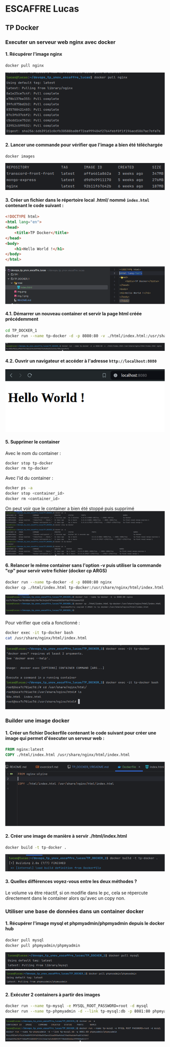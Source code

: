 # ESCAFFRE Lucas

## TP Docker

### Executer un serveur web nginx avec docker

#### 1. Récupérer l'image nginx

```bash
docker pull nginx
```

![img.png](img.png)

#### 2. Lancer une commande pour vérifier que l'image a bien été téléchargée

```bash
docker images
```

![img_1.png](img_1.png)

#### 3. Créer un fichier dans le répertoire local .html/ nommé `index.html` contenant le code suivant :

```html
<!DOCTYPE html>
<html lang="en">
<head>
    <title>TP Docker</title>
</head>
<body>
    <h1>Hello World !</h1>
</body>
</html>
```

![img_2.png](img_2.png)

#### 4.1. Démarrer un nouveau container et servir la page html créée précédemment

```bash
cd TP_DOCKER_1
docker run --name tp-docker -d -p 8080:80 -v ./html/index.html:/usr/share/nginx/html/index.html nginx
```

![img_3.png](img_3.png)

#### 4.2. Ouvrir un navigateur et accéder à l'adresse `http://localhost:8080`

![img_4.png](img_4.png)

#### 5. Supprimer le container

Avec le nom du container :
```bash
docker stop tp-docker
docker rm tp-docker
```

Avec l'id du container :
```bash
docker ps -a
docker stop <container_id>
docker rm <container_id>
```

On peut voir que le container a bien été stoppé puis supprimé
![img_5.png](img_5.png)

#### 6. Relancer le même container sans l'option -v puis utiliser la commande "cp" pour servir votre fichier (docker cp ARGS)

```bash
docker run --name tp-docker -d -p 8080:80 nginx
docker cp ./html/index.html tp-docker:/usr/share/nginx/html/index.html
```

![img_6.png](img_6.png)

Pour vérifier que cela a fonctionné : 
```bash
docker exec -it tp-docker bash
cat /usr/share/nginx/html/index.html
```

![img_7.png](img_7.png)


### Builder une image docker

#### 1. Créer un fichier Dockerfile contenant le code suivant pour créer une image qui permet d'éxecuter un serveur web :

```Dockerfile
FROM nginx:latest
COPY ./html/index.html /usr/share/nginx/html/index.html
```

![img_8.png](img_8.png)

#### 2. Créer une image de manière à servir ./html/index.html

```bash
docker build -t tp-docker .
```

![img_9.png](img_9.png)

#### 3. Quelles différences voyez-vous entre les deux méthodes ?

Le volume va être réactif, si on modifie dans le pc, cela se répercute directement dans le container alors qu'avec un copy non.


### Utiliser une base de données dans un container docker

#### 1. Récupérer l'image mysql et phpmyadmin/phpmyadmin depuis le docker hub

```bash
docker pull mysql
docker pull phpmyadmin/phpmyadmin
```
![img_10.png](img_10.png)
![img_11.png](img_11.png)

#### 2. Exécuter 2 containers à partir des images

```bash
docker run --name tp-mysql -e MYSQL_ROOT_PASSWORD=root -d mysql
docker run --name tp-phpmyadmin -d --link tp-mysql:db -p 8081:80 phpmyadmin/phpmyadmin
```

![img_12.png](img_12.png)